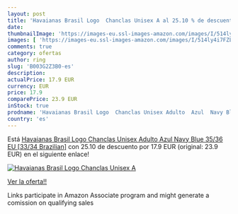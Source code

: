 ```yaml
---
layout: post
title: 'Havaianas Brasil Logo  Chanclas Unisex A al 25.10 % de descuento'
date: 
thumbnailImage: 'https://images-eu.ssl-images-amazon.com/images/I/514ly4i7FZL._SL200_.jpg'
images: [ 'https://images-eu.ssl-images-amazon.com/images/I/514ly4i7FZL._SL200_.jpg' ]
comments: true
category: ofertas
author: ring
slug: 'B003G2Z3B0-es'
description:
actualPrice: 17.9 EUR
currency: EUR
price: 17.9
comparePrice: 23.9 EUR
inStock: true
prodname: 'Havaianas Brasil Logo  Chanclas Unisex Adulto  Azul  Navy Blue   35/36 EU [33/34 Brazilian]'
country: 'es'
---
```


Está [Havaianas Brasil Logo  Chanclas Unisex Adulto  Azul  Navy Blue   35/36 EU [33/34 Brazilian]](https://www.amazon.es/dp/B003G2Z3B0/?tag=tolees-21) con 25.10 de descuento por 17.9 EUR (original: 23.9 EUR) en el siguiente enlace!

[![Havaianas Brasil Logo  Chanclas Unisex A](https://images-eu.ssl-images-amazon.com/images/I/514ly4i7FZL._SL200_.jpg)](https://www.amazon.es/dp/B003G2Z3B0/?tag=tolees-21)

[Ver la oferta!!](https://www.amazon.es/dp/B003G2Z3B0/?tag=tolees-21)

Links participate in Amazon Associate program and might generate a comission on qualifying sales


